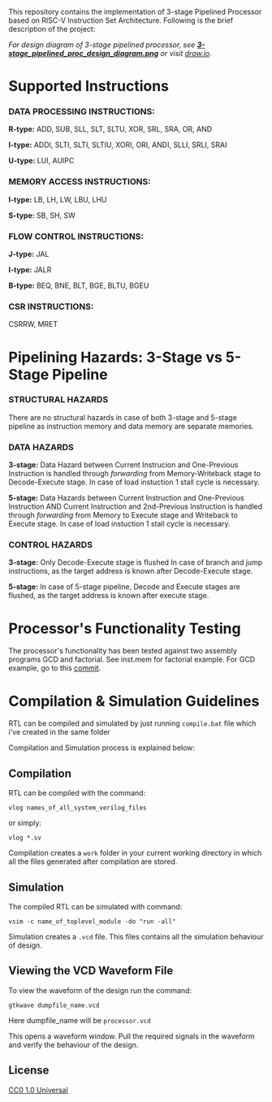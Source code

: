 This repository contains the implementation of 3-stage Pipelined Processor based on RISC-V Instruction Set Architecture. Following is the brief description of the project:

*For design diagram of 3-stage pipelined processor, see **[3-stage_pipelined_proc_design_diagram.png](https://github.com/ttqureshi/3-stage-pipelined-32-bit-Processor-RISC-V-ISA-/blob/main/3-stage_pipelined_proc_design_diagram.png "3-stage_pipelined_proc_design_diagram.png")**
or visit [draw.io](https://app.diagrams.net/#G1Q6_c2Uw8DhKzlROVleCqcefcnQ91zmgN "Design diagram").*

# Supported Instructions

### **DATA PROCESSING INSTRUCTIONS:**

**R-type:** ADD, SUB, SLL, SLT, SLTU, XOR, SRL, SRA, OR, AND

**I-type:** ADDI, SLTI, SLTI, SLTIU, XORI, ORI, ANDI, SLLI, SRLI, SRAI

**U-type:** LUI, AUIPC

### MEMORY ACCESS INSTRUCTIONS:

**I-type:** LB, LH, LW, LBU, LHU

**S-type:** SB, SH, SW

### FLOW CONTROL INSTRUCTIONS:

**J-type:** JAL

**I-type:** JALR

**B-type:** BEQ, BNE, BLT, BGE, BLTU, BGEU

### CSR INSTRUCTIONS:

CSRRW, MRET

# Pipelining Hazards: 3-Stage vs 5-Stage Pipeline

### STRUCTURAL HAZARDS

There are no structural hazards in case of both 3-stage and 5-stage pipeline as instruction memory and data memory are separate memories.

### DATA HAZARDS

**3-stage:** Data Hazard between Current Instrucion and One-Previous Instruction is handled through *forwarding* from Memory-Writeback stage to Decode-Execute stage. In case of load instuction 1 stall cycle is necessary.

**5-stage:** Data Hazards between Current Instruction and One-Previous Instruction AND Current Instruction and 2nd-Previous Instruction is handled through *forwarding* from Memory to Execute stage and Writeback to Execute stage. In case of load instuction 1 stall cycle is necessary.

### CONTROL HAZARDS

**3-stage:** Only Decode-Execute stage is flushed In case of branch and jump instructions, as the target address is known after Decode-Execute stage.

**5-stage:** In case of 5-stage pipeline, Decode and Execute stages are flushed, as the target address is known after execute stage.

# Processor's Functionality Testing

The processor's functionality has been tested against two assembly programs GCD and factorial. See inst.mem for factorial example. For GCD example, go to this [commit](https://github.com/ttqureshi/3-stage-pipelined-32-bit-Processor-RISC-V-ISA-/tree/2e5b24f53889ed2949087df10a61bd21843f21f1 "see GCD example at this commit").

# Compilation & Simulation Guidelines

RTL can be compiled and simulated by just running ``compile.bat`` file which i've created in the same folder

Compilation and Simulation process is explained below:

## Compilation

RTL can be compiled with the command:

```
vlog names_of_all_system_verilog_files
```

or simply:

```
vlog *.sv 
```

Compilation creates a ``work`` folder in your current working directory in which all the files generated after compilation are stored.

## Simulation

The compiled RTL can be simulated with command:

```
vsim -c name_of_toplevel_module -do "run -all"
```

Simulation creates a ``.vcd`` file. This files contains all the simulation behaviour of design.

## Viewing the VCD Waveform File

To view the waveform of the design run the command:

```
gtkwave dumpfile_name.vcd
```

Here dumpfile_name will be ``processor.vcd``

This opens a waveform window. Pull the required signals in the waveform and verify the behaviour of the design.

## License

[CC0 1.0 Universal](LICENSE)
